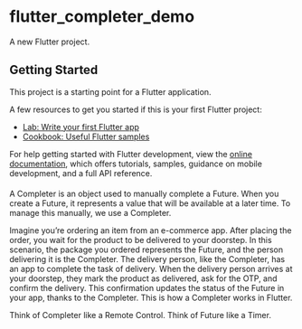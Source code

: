 # flutter_completer_demo

A new Flutter project.

## Getting Started

This project is a starting point for a Flutter application.

A few resources to get you started if this is your first Flutter project:

- [Lab: Write your first Flutter app](https://docs.flutter.dev/get-started/codelab)
- [Cookbook: Useful Flutter samples](https://docs.flutter.dev/cookbook)

For help getting started with Flutter development, view the
[online documentation](https://docs.flutter.dev/), which offers tutorials,
samples, guidance on mobile development, and a full API reference.


####

A Completer is an object used to manually complete a Future. When you create a Future, 
it represents a value that will be available at a later time. To manage this manually, we use a Completer. 

Imagine you’re ordering an item from an e-commerce app. After placing the order, you wait for the product to be delivered to your doorstep. In this scenario, the package you ordered represents the Future, and the person delivering it is the Completer.
The delivery person, like the Completer, has an app to complete the task of delivery. When the delivery person arrives at your doorstep, they mark the product as delivered, ask for the OTP, and confirm the delivery. This confirmation updates the status of the Future in your app, thanks to the Completer.
This is how a Completer works in Flutter.

Think of Completer like a Remote Control.
Think of Future like a Timer.

